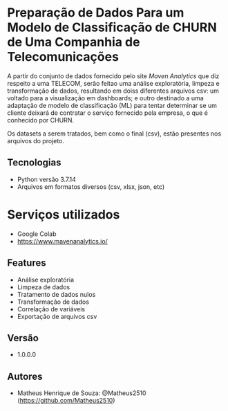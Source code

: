 # Preparação de Dados Para um Modelo de Classificação de CHURN de Uma Companhia de Telecomunicações

A partir do conjunto de dados fornecido pelo site *Maven Analytics* que diz respeito a uma TELECOM, serão feitao uma análise exploratória, limpeza e transformação de dados, resultando em doiss diferentes arquivos csv: um voltado para a visualização em dashboards; e outro destinado a uma adaptação de modelo de classificação (ML) para tentar determinar se um cliente deixará de contratar o serviço fornecido pela empresa, o que é conhecido por CHURN.

Os datasets a serem tratados, bem como o final (csv), estão presentes nos arquivos do projeto.

## Tecnologias

* Python versão 3.7.14
* Arquivos em formatos diversos (csv, xlsx, json, etc)

# Serviços utilizados

* Google Colab
* https://www.mavenanalytics.io/

## Features

* Análise exploratória
* Limpeza de dados
* Tratamento de dados nulos
* Transformação de dados
* Correlação de variáveis
* Exportação de arquivos csv

## Versão

* 1.0.0.0

## Autores

* Matheus Henrique de Souza: @Matheus2510 (https://github.com/Matheus2510)
